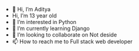 - 👋 Hi, I’m Aditya
-  Hi, I’m 13 year old
- 👀 I’m interested in Python
- 🌱 I’m currently learning Django
- 💞️ I’m looking to collaborate on Not deside
- 📫 How to reach me to Full stack web developer

<!---
imadityacoder/imadityacoder is a ✨ special ✨ repository because its `README.md` (this file) appears on your GitHub profile.
You can click the Preview link to take a look at your changes.
--->
